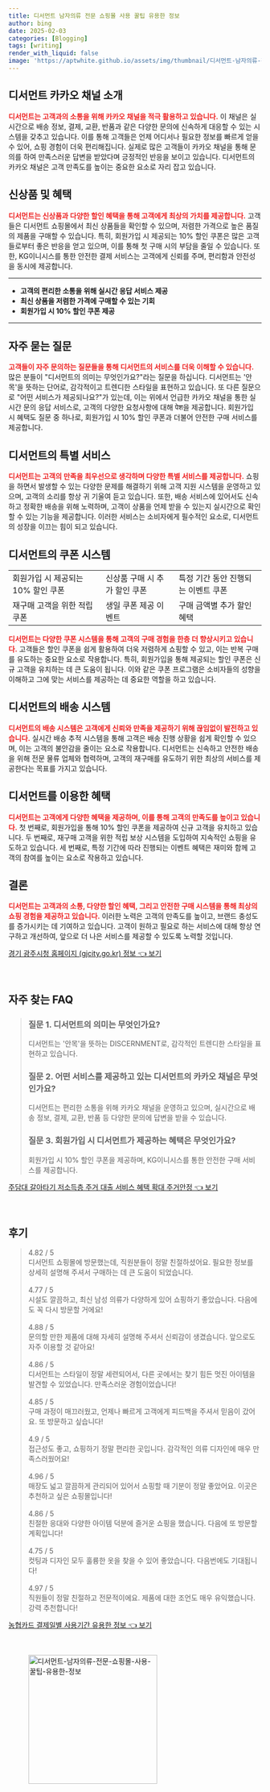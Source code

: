 ```yaml
---
title: 디서먼트 남자의류 전문 쇼핑몰 사용 꿀팁 유용한 정보
author: bing
date: 2025-02-03
categories: [Blogging]
tags: [writing]
render_with_liquid: false
image: 'https://aptwhite.github.io/assets/img/thumbnail/디서먼트-남자의류-전문-쇼핑몰-사용-꿀팁-유용한-정보.webp'
---
```



<h2 id='디서먼트 카카오 채널 소개'>디서먼트 카카오 채널 소개</h2>

<p><b><span style="color: #ee2323;">디서먼트는 고객과의 소통을 위해 카카오 채널을 적극 활용하고 있습니다.</span></b> 이 채널은 실시간으로 배송 정보, 결제, 교환, 반품과 같은 다양한 문의에 신속하게 대응할 수 있는 시스템을 갖추고 있습니다. 이를 통해 고객들은 언제 어디서나 필요한 정보를 빠르게 얻을 수 있어, 쇼핑 경험이 더욱 편리해집니다. 실제로 많은 고객들이 카카오 채널을 통해 문의를 하여 만족스러운 답변을 받았다며 긍정적인 반응을 보이고 있습니다. 디서먼트의 카카오 채널은 고객 만족도를 높이는 중요한 요소로 자리 잡고 있습니다.</p>

<h2 id='신상품 및 혜택'>신상품 및 혜택</h2>

<p><b><span style="color: #ee2323;">디서먼트는 신상품과 다양한 할인 혜택을 통해 고객에게 최상의 가치를 제공합니다.</span></b> 고객들은 디서먼트 쇼핑몰에서 최신 상품들을 확인할 수 있으며, 저렴한 가격으로 높은 품질의 제품을 구매할 수 있습니다. 특히, 회원가입 시 제공되는 10% 할인 쿠폰은 많은 고객들로부터 좋은 반응을 얻고 있으며, 이를 통해 첫 구매 시의 부담을 줄일 수 있습니다. 또한, KG이니시스를 통한 안전한 결제 서비스는 고객에게 신뢰를 주며, 편리함과 안전성을 동시에 제공합니다.</p>

<hr />

<ul>
    <li><b>고객의 편리한 소통을 위해 실시간 응답 서비스 제공</b></li>
    <li><b>최신 상품을 저렴한 가격에 구매할 수 있는 기회</b></li>
    <li><b>회원가입 시 10% 할인 쿠폰 제공</b></li>
</ul>

<hr />

<h2 id='자주 묻는 질문'>자주 묻는 질문</h2>

<p><b><span style="color: #ee2323;">고객들이 자주 문의하는 질문들을 통해 디서먼트의 서비스를 더욱 이해할 수 있습니다.</span></b> 많은 분들이 "디서먼트의 의미는 무엇인가요?"라는 질문을 하십니다. 디서먼트는 '안목'을 뜻하는 단어로, 감각적이고 트렌디한 스타일을 표현하고 있습니다. 또 다른 질문으로 "어떤 서비스가 제공되나요?"가 있는데, 이는 위에서 언급한 카카오 채널을 통한 실시간 문의 응답 서비스로, 고객의 다양한 요청사항에 대해 पेश을 제공합니다. 회원가입 시 혜택도 질문 중 하나로, 회원가입 시 10% 할인 쿠폰과 더불어 안전한 구매 서비스를 제공합니다.</p>

<h2 id='디서먼트의 특별 서비스'>디서먼트의 특별 서비스</h2>

<p><b><span style="color: #ee2323;">디서먼트는 고객의 만족을 최우선으로 생각하며 다양한 특별 서비스를 제공합니다.</span></b> 쇼핑을 하면서 발생할 수 있는 다양한 문제를 해결하기 위해 고객 지원 시스템을 운영하고 있으며, 고객의 소리를 항상 귀 기울여 듣고 있습니다. 또한, 배송 서비스에 있어서도 신속하고 정확한 배송을 위해 노력하며, 고객이 상품을 언제 받을 수 있는지 실시간으로 확인할 수 있는 기능을 제공합니다. 이러한 서비스는 소비자에게 필수적인 요소로, 디서먼트의 성장을 이끄는 힘이 되고 있습니다.</p>

<h2 id='디서먼트의 쿠폰 시스템'>디서먼트의 쿠폰 시스템</h2>

<table>
    <tr>
        <td>회원가입 시 제공되는 10% 할인 쿠폰</td>
        <td>신상품 구매 시 추가 할인 쿠폰</td>
        <td>특정 기간 동안 진행되는 이벤트 쿠폰</td>
    </tr>
    <tr>
        <td>재구매 고객을 위한 적립 쿠폰</td>
        <td>생일 쿠폰 제공 이벤트</td>
        <td>구매 금액별 추가 할인 혜택</td>
    </tr>
</table>

<p><b><span style="color: #ee2323;">디서먼트는 다양한 쿠폰 시스템을 통해 고객의 구매 경험을 한층 더 향상시키고 있습니다.</span></b> 고객들은 할인 쿠폰을 쉽게 활용하여 더욱 저렴하게 쇼핑할 수 있고, 이는 반복 구매를 유도하는 중요한 요소로 작용합니다. 특히, 회원가입을 통해 제공되는 할인 쿠폰은 신규 고객을 유치하는 데 큰 도움이 됩니다. 이와 같은 쿠폰 프로그램은 소비자들의 성향을 이해하고 그에 맞는 서비스를 제공하는 데 중요한 역할을 하고 있습니다.</p>

<h2 id='디서먼트의 배송 시스템'>디서먼트의 배송 시스템</h2>

<p><b><span style="color: #ee2323;">디서먼트의 배송 시스템은 고객에게 신뢰와 만족을 제공하기 위해 끊임없이 발전하고 있습니다.</span></b> 실시간 배송 추적 시스템을 통해 고객은 배송 진행 상황을 쉽게 확인할 수 있으며, 이는 고객의 불안감을 줄이는 요소로 작용합니다. 디서먼트는 신속하고 안전한 배송을 위해 전문 물류 업체와 협력하며, 고객의 재구매를 유도하기 위한 최상의 서비스를 제공한다는 목표를 가지고 있습니다.</p>

<h2 id='디서먼트를 이용한 혜택'>디서먼트를 이용한 혜택</h2>

<p><b><span style="color: #ee2323;">디서먼트는 고객에게 다양한 혜택을 제공하며, 이를 통해 고객의 만족도를 높이고 있습니다.</span></b> 첫 번째로, 회원가입을 통해 10% 할인 쿠폰을 제공하여 신규 고객을 유치하고 있습니다. 두 번째로, 재구매 고객을 위한 적립 보상 시스템을 도입하여 지속적인 쇼핑을 유도하고 있습니다. 세 번째로, 특정 기간에 따라 진행되는 이벤트 혜택은 재미와 함께 고객의 참여를 높이는 요소로 작용하고 있습니다.</p>

<h2 id='결론'>결론</h2>

<p><b><span style="color: #ee2323;">디서먼트는 고객과의 소통, 다양한 할인 혜택, 그리고 안전한 구매 시스템을 통해 최상의 쇼핑 경험을 제공하고 있습니다.</span></b> 이러한 노력은 고객의 만족도를 높이고, 브랜드 충성도를 증가시키는 데 기여하고 있습니다. 고객이 원하고 필요로 하는 서비스에 대해 항상 연구하고 개선하여, 앞으로 더 나은 서비스를 제공할 수 있도록 노력할 것입니다.</p>


<p><a class="click-button" title="경기 광주시청 홈페이지 (gjcity.go.kr) 정보" href="https://aptwhite.github.io/posts/%EA%B2%BD%EA%B8%B0-%EA%B4%91%EC%A3%BC%EC%8B%9C%EC%B2%AD-%ED%99%88%ED%8E%98%EC%9D%B4%EC%A7%80-(gjcity.go.kr)-%EC%A0%95%EB%B3%B4/" rel="dofollow">경기 광주시청 홈페이지 (gjcity.go.kr) 정보 👈 보기</a></p><br>
<h2 id='자주_찾는_FAQ'>자주 찾는 FAQ</h2>
<div itemscope="" itemtype="https://schema.org/FAQPage"> 
<blockquote> 
<div itemscope="" itemprop="mainEntity" itemtype="https://schema.org/Question"> 
<h3 itemprop="name">질문 1. 디서먼트의 의미는 무엇인가요?</h3> 
<div itemscope="" itemprop="acceptedAnswer" itemtype="https://schema.org/Answer"> 
<span itemprop="text"> 
<p>디서먼트는 '안목'을 뜻하는 DISCERNMENT로, 감각적인 트렌디한 스타일을 표현하고 있습니다.</p> 
</span> 
</div> 
</div> 

<div itemscope="" itemprop="mainEntity" itemtype="https://schema.org/Question"> 
<h3 itemprop="name">질문 2. 어떤 서비스를 제공하고 있는 디서먼트의 카카오 채널은 무엇인가요?</h3> 
<div itemscope="" itemprop="acceptedAnswer" itemtype="https://schema.org/Answer"> 
<span itemprop="text"> 
<p>디서먼트는 편리한 소통을 위해 카카오 채널을 운영하고 있으며, 실시간으로 배송 정보, 결제, 교환, 반품 등 다양한 문의에 답변을 받을 수 있습니다.</p> 
</span> 
</div> 
</div> 

<div itemscope="" itemprop="mainEntity" itemtype="https://schema.org/Question"> 
<h3 itemprop="name">질문 3. 회원가입 시 디서먼트가 제공하는 혜택은 무엇인가요?</h3> 
<div itemscope="" itemprop="acceptedAnswer" itemtype="https://schema.org/Answer"> 
<span itemprop="text"> 
<p>회원가입 시 10% 할인 쿠폰을 제공하며, KG이니시스를 통한 안전한 구매 서비스를 제공합니다.</p> 
</span> 
</div> 
</div> 
</blockquote> 
</div>
<p><a class="click-button" title="주담대 갈아타기 저소득층 주거 대출 서비스 혜택 확대 주거안정" href="https://aptwhite.github.io/posts/%EC%A3%BC%EB%8B%B4%EB%8C%80-%EA%B0%88%EC%95%84%ED%83%80%EA%B8%B0-%EC%A0%80%EC%86%8C%EB%93%9D%EC%B8%B5-%EC%A3%BC%EA%B1%B0-%EB%8C%80%EC%B6%9C-%EC%84%9C%EB%B9%84%EC%8A%A4-%ED%98%9C%ED%83%9D-%ED%99%95%EB%8C%80-%EC%A3%BC%EA%B1%B0%EC%95%88%EC%A0%95/" rel="dofollow">주담대 갈아타기 저소득층 주거 대출 서비스 혜택 확대 주거안정 👈 보기</a></p><br>
<h2 id='후기'>후기</h2>
<div itemscope itemtype="https://schema.org/Product">
  <blockquote>
  <div itemprop="review" itemscope itemtype="https://schema.org/Review">
      <div itemprop="reviewRating" itemscope itemtype="https://schema.org/Rating"> <span itemprop="ratingValue">4.82</span> / <span itemprop="bestRating">5</span> </div>
      <span itemprop="reviewBody">디서먼트 쇼핑몰에 방문했는데, 직원분들이 정말 친절하셨어요. 필요한 정보를 상세히 설명해 주셔서 구매하는 데 큰 도움이 되었습니다.</span>
  </div>
  <br>
  <div itemprop="review" itemscope itemtype="https://schema.org/Review">
      <div itemprop="reviewRating" itemscope itemtype="https://schema.org/Rating"> <span itemprop="ratingValue">4.77</span> / <span itemprop="bestRating">5</span> </div>
      <span itemprop="reviewBody">시설도 깔끔하고, 최신 남성 의류가 다양하게 있어 쇼핑하기 좋았습니다. 다음에도 꼭 다시 방문할 거에요!</span>
  </div>
  <br>
  <div itemprop="review" itemscope itemtype="https://schema.org/Review">
      <div itemprop="reviewRating" itemscope itemtype="https://schema.org/Rating"> <span itemprop="ratingValue">4.88</span> / <span itemprop="bestRating">5</span> </div>
      <span itemprop="reviewBody">문의할 만한 제품에 대해 자세히 설명해 주셔서 신뢰감이 생겼습니다. 앞으로도 자주 이용할 것 같아요!</span>
  </div>
  <br>
  <div itemprop="review" itemscope itemtype="https://schema.org/Review">
      <div itemprop="reviewRating" itemscope itemtype="https://schema.org/Rating"> <span itemprop="ratingValue">4.86</span> / <span itemprop="bestRating">5</span> </div>
      <span itemprop="reviewBody">디서먼트는 스타일이 정말 세련되어서, 다른 곳에서는 찾기 힘든 멋진 아이템을 발견할 수 있었습니다. 만족스러운 경험이었습니다!</span>
  </div>
  <br>
  <div itemprop="review" itemscope itemtype="https://schema.org/Review">
      <div itemprop="reviewRating" itemscope itemtype="https://schema.org/Rating"> <span itemprop="ratingValue">4.85</span> / <span itemprop="bestRating">5</span> </div>
      <span itemprop="reviewBody">구매 과정이 매끄러웠고, 언제나 빠르게 고객에게 피드백을 주셔서 믿음이 갔어요. 또 방문하고 싶습니다!</span>
  </div>
  <br>
  <div itemprop="review" itemscope itemtype="https://schema.org/Review">
      <div itemprop="reviewRating" itemscope itemtype="https://schema.org/Rating"> <span itemprop="ratingValue">4.9</span> / <span itemprop="bestRating">5</span> </div>
      <span itemprop="reviewBody">접근성도 좋고, 쇼핑하기 정말 편리한 곳입니다. 감각적인 의류 디자인에 매우 만족스러웠어요!</span>
  </div>
  <br>
  <div itemprop="review" itemscope itemtype="https://schema.org/Review">
      <div itemprop="reviewRating" itemscope itemtype="https://schema.org/Rating"> <span itemprop="ratingValue">4.96</span> / <span itemprop="bestRating">5</span> </div>
      <span itemprop="reviewBody">매장도 넓고 깔끔하게 관리되어 있어서 쇼핑할 때 기분이 정말 좋았어요. 이곳은 추천하고 싶은 쇼핑몰입니다!</span>
  </div>
  <br>
  <div itemprop="review" itemscope itemtype="https://schema.org/Review">
      <div itemprop="reviewRating" itemscope itemtype="https://schema.org/Rating"> <span itemprop="ratingValue">4.86</span> / <span itemprop="bestRating">5</span> </div>
      <span itemprop="reviewBody">친절한 응대와 다양한 아이템 덕분에 즐거운 쇼핑을 했습니다. 다음에 또 방문할 계획입니다!</span>
  </div>
  <br>
  <div itemprop="review" itemscope itemtype="https://schema.org/Review">
      <div itemprop="reviewRating" itemscope itemtype="https://schema.org/Rating"> <span itemprop="ratingValue">4.75</span> / <span itemprop="bestRating">5</span> </div>
      <span itemprop="reviewBody">컷팅과 디자인 모두 훌륭한 옷을 찾을 수 있어 좋았습니다. 다음번에도 기대됩니다!</span>
  </div>
  <br>
  <div itemprop="review" itemscope itemtype="https://schema.org/Review">
      <div itemprop="reviewRating" itemscope itemtype="https://schema.org/Rating"> <span itemprop="ratingValue">4.97</span> / <span itemprop="bestRating">5</span> </div>
      <span itemprop="reviewBody">직원들이 정말 친절하고 전문적이에요. 제품에 대한 조언도 매우 유익했습니다. 강력 추천합니다!</span>
  </div>
  </blockquote>
</div>
<p><a class="click-button" title="농협카드 결제일별 사용기간 유용한 정보" href="https://aptwhite.github.io/posts/%EB%86%8D%ED%98%91%EC%B9%B4%EB%93%9C-%EA%B2%B0%EC%A0%9C%EC%9D%BC%EB%B3%84-%EC%82%AC%EC%9A%A9%EA%B8%B0%EA%B0%84-%EC%9C%A0%EC%9A%A9%ED%95%9C-%EC%A0%95%EB%B3%B4/" rel="dofollow">농협카드 결제일별 사용기간 유용한 정보 👈 보기</a></p><br>
<figure class="image"><img src="https://aptwhite.github.io/assets/img/thumbnail/디서먼트-남자의류-전문-쇼핑몰-사용-꿀팁-유용한-정보.webp" alt="디서먼트-남자의류-전문-쇼핑몰-사용-꿀팁-유용한-정보" width="256" height="256"></figure>
